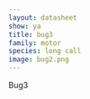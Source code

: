 ```yaml
---
layout: datasheet
show: ya
title: bug3 
family: motor
species: long call
image: bug2.png
---
```


Bug3